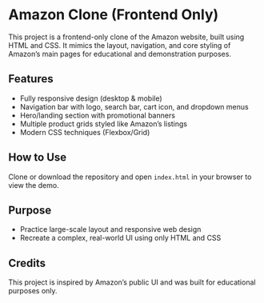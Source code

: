 # Amazon Clone (Frontend Only)

This project is a frontend-only clone of the Amazon website, built using HTML and CSS. It mimics the layout, navigation, and core styling of Amazon’s main pages for educational and demonstration purposes.

## Features

- Fully responsive design (desktop & mobile)
- Navigation bar with logo, search bar, cart icon, and dropdown menus
- Hero/landing section with promotional banners
- Multiple product grids styled like Amazon’s listings
- Modern CSS techniques (Flexbox/Grid)

## How to Use

Clone or download the repository and open `index.html` in your browser to view the demo.

## Purpose

- Practice large-scale layout and responsive web design
- Recreate a complex, real-world UI using only HTML and CSS

## Credits

This project is inspired by Amazon’s public UI and was built for educational purposes only.

